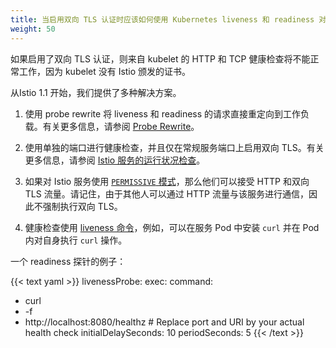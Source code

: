 ```yaml
---
title: 当启用双向 TLS 认证时应该如何使用 Kubernetes liveness 和 readiness 对服务进行健康检查？
weight: 50
---
```

如果启用了双向 TLS 认证，则来自 kubelet 的 HTTP 和 TCP 健康检查将不能正常工作，因为 kubelet 没有 Istio 颁发的证书。

从Istio 1.1 开始，我们提供了多种解决方案。

1. 使用 probe rewrite 将 liveness 和 readiness 的请求直接重定向到工作负载。有关更多信息，请参阅 [Probe Rewrite](/zh/docs/ops/setup/app-health-check/#probe-rewrite)。

1. 使用单独的端口进行健康检查，并且仅在常规服务端口上启用双向 TLS。有关更多信息，请参阅 [Istio 服务的运行状况检查](/zh/docs/ops/setup/app-health-check/#separate-port)。

1. 如果对 Istio 服务使用 [`PERMISSIVE` 模式](/zh/docs/tasks/security/mtls-migration)，那么他们可以接受 HTTP 和双向 TLS 流量。请记住，由于其他人可以通过 HTTP 流量与该服务进行通信，因此不强制执行双向 TLS。

1. 健康检查使用 [liveness 命令](https://kubernetes.io/docs/tasks/configure-pod-container/configure-liveness-readiness-probes/#define-a-liveness-command)，例如，可以在服务 Pod 中安装 `curl` 并在 Pod 内对自身执行 `curl` 操作。

一个 readiness 探针的例子：

{{< text yaml >}}
livenessProbe:
exec:
  command:
  - curl
  - -f
  - http://localhost:8080/healthz # Replace port and URI by your actual health check
initialDelaySeconds: 10
periodSeconds: 5
{{< /text >}}

